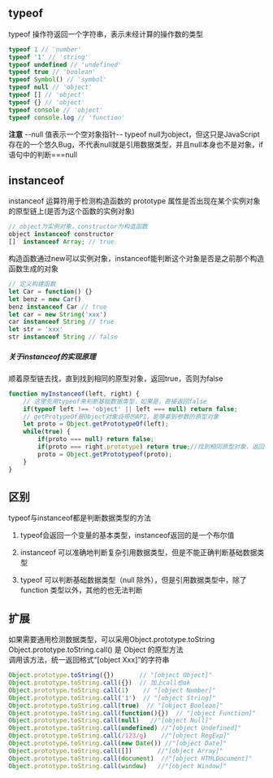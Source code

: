 ## typeof
typeof 操作符返回一个字符串，表示未经计算的操作数的类型  
```javascript
typeof 1 // 'number'
typeof '1' // 'string'
typeof undefined // 'undefined'
typeof true // 'boolean'   
typeof Symbol() // 'symbol'
typeof null // 'object'  
typeof [] // 'object'
typeof {} // 'object'
typeof console // 'object'
typeof console.log // 'function'
```
**注意**
--null 值表示一个空对象指针--
typeof null为object，但这只是JavaScript 存在的一个悠久Bug，不代表null就是引用数据类型，并且null本身也不是对象，if语句中的判断===null

## instanceof
instanceof 运算符用于检测构造函数的 prototype 属性是否出现在某个实例对象的原型链上(是否为这个函数的实例对象)
```js
// object为实例对象，constructor为构造函数
object instanceof constructor
[]  instanceof Array; // true
```

构造函数通过new可以实例对象，instanceof能判断这个对象是否是之前那个构造函数生成的对象

```javascript
// 定义构建函数
let Car = function() {}
let benz = new Car()
benz instanceof Car // true
let car = new String('xxx')
car instanceof String // true
let str = 'xxx'
str instanceof String // false
```

##### 关于instanceof的实现原理  
顺着原型链去找，直到找到相同的原型对象，返回true，否则为false
```js
function myInstanceof(left, right) {
    // 这里先用typeof来判断基础数据类型，如果是，直接返回false
    if(typeof left !== 'object' || left === null) return false;
    // getProtypeOf是Object对象自带的API，能够拿到参数的原型对象
    let proto = Object.getPrototypeOf(left);
    while(true) {                  
        if(proto === null) return false;
        if(proto === right.prototype) return true;//找到相同原型对象，返回true
        proto = Object.getPrototypeof(proto);
    }
}
```

## 区别
typeof与instanceof都是判断数据类型的方法  
1. typeof会返回一个变量的基本类型，instanceof返回的是一个布尔值

2. instanceof 可以准确地判断复杂引用数据类型，但是不能正确判断基础数据类型

3. typeof 可以判断基础数据类型（null 除外），但是引用数据类型中，除了function 类型以外，其他的也无法判断

## 扩展
如果需要通用检测数据类型，可以采用Object.prototype.toString  
Object.prototype.toString.call() 是 Object 的原型方法  
调用该方法，统一返回格式“[object Xxx]”的字符串

```javascript
Object.prototype.toString({})       // "[object Object]"
Object.prototype.toString.call({})  // 加上call也ok
Object.prototype.toString.call(1)    // "[object Number]"
Object.prototype.toString.call('1')  // "[object String]"
Object.prototype.toString.call(true)  // "[object Boolean]"
Object.prototype.toString.call(function(){})  // "[object Function]"
Object.prototype.toString.call(null)   //"[object Null]"
Object.prototype.toString.call(undefined) //"[object Undefined]"
Object.prototype.toString.call(/123/g)    //"[object RegExp]"
Object.prototype.toString.call(new Date()) //"[object Date]"
Object.prototype.toString.call([])       //"[object Array]"
Object.prototype.toString.call(document)  //"[object HTMLDocument]"
Object.prototype.toString.call(window)   //"[object Window]"
```